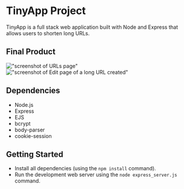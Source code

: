 # TinyApp Project

TinyApp is a full stack web application built with Node and Express that allows users to shorten long URLs. 

## Final Product

!["screenshot of URLs page"](https://github.com/dkimlim/TinyApp/blob/master/docs/urls-page.png?raw=true)
!["screenshot of Edit page of a long URL created"](https://github.com/dkimlim/TinyApp/blob/master/docs/edit-url-page.png?raw=true)

## Dependencies

- Node.js
- Express
- EJS
- bcrypt
- body-parser
- cookie-session

## Getting Started

- Install all dependencies (using the `npm install` command).
- Run the development web server using the `node express_server.js` command.